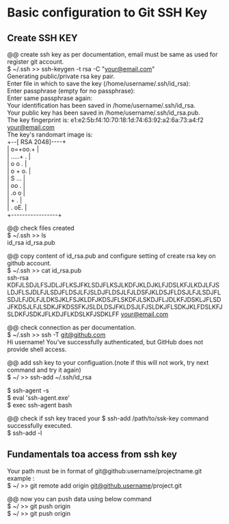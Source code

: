 # Basic configuration to Git SSH Key

## Create SSH KEY

@@ create ssh key as per documentation, email must be same as used for register git account.  
$ ~/.ssh >> ssh-keygen -t rsa -C "your@email.com"  
Generating public/private rsa key pair.  
Enter file in which to save the key (/home/username/.ssh/id_rsa):  
Enter passphrase (empty for no passphrase):  
Enter same passphrase again:  
Your identification has been saved in /home/username/.ssh/id_rsa.  
Your public key has been saved in /home/username/.ssh/id_rsa.pub.  
The key fingerprint is: e1:e2:5b:f4:10:70:18:1d:74:63:92:a2:6a:73:a4:f2 your@email.com  
The key's randomart image is:  
+--[ RSA 2048]----+  
|        o=+oo.+  |  
|        .....+ . |  
|        o o  .   |  
|       o + o.    |  
|        S ...    |  
|         oo .    |  
|        .o o     |  
|        +   .    |  
|       . oE.     |  
+-----------------+  

@@ check files created  
$ ~/.ssh >> ls  
id_rsa  id_rsa.pub  

@@ copy content of id_rsa.pub and configure setting of create rsa key on github account.  
$ ~/.ssh >> cat id_rsa.pub  
ssh-rsa KDFJLSDJLFSJDLJFLKSJFKLSDJFLKSJLKDFJKLDJKLFJDSLKFJLKDJLFJSLDJFLSJDLFJLSDJFLDSJLFJSLDJFLDSJLFJLDSFJKLDSJFLDSJLFJLSDJFLSDJLFJDLFJLDKSJKLFSJKLDFJKDSJFLSKDFJLSKDJFLJDLKFJDSKLJFLSDJFKDSJLFJLSDKJFKDSSFKJSLDLDSJFKLDSJLFJSLDKJFLSDKJKLFDSLKFJSLDKFJSDKJFLKDJFLKDSLKFJSDKLFF your@email.com  

@@ check connection as per documentation.  
$ ~/.ssh >> ssh -T git@github.com  
Hi username! You've successfully authenticated, but GitHub does not provide shell access.  

@@ add ssh key to your configuation.(note if this will not work, try next command and try it again)  
$ ~/ >> ssh-add ~/.ssh/id_rsa  

$ ssh-agent -s  
$ eval 'ssh-agent.exe'  
$ exec ssh-agent bash  

@@ check if ssh key traced your $ ssh-add /path/to/ssk-key command successfully executed.  
$ ssh-add -l  

## Fundamentals toa access from ssh key  

Your path must be in format of git@github:username/projectname.git  
example :  
$ ~/ >> git remote add origin git@github.username/project.git  

@@ now you can push data using below command  
$ ~/ >> git push origin  
$ ~/ >> git push origin <branch>  
